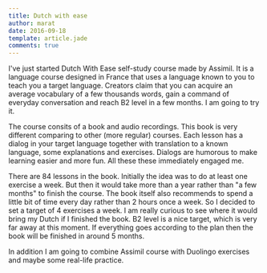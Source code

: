 ```yaml
---
title: Dutch with ease
author: marat
date: 2016-09-18
template: article.jade
comments: true
---
```


I've just started Dutch With Ease self-study course made by Assimil.
It is a language course designed in France that uses a language known to you to teach you a target language.
Creators claim that you can acquire an average vocabulary of a few thousands words, 
gain a command of everyday conversation and reach B2 level in a few months.
I am going to try it.

<span class="more"></span>

The course consits of a book and audio recordings.
This book is very different comparing to other (more regular) courses.
Each lesson has a dialog in your target language together with translation to a known language, some explanations and exercises.
Dialogs are humorous to make learning easier and more fun. 
All these these immediately engaged me.

There are 84 lessons in the book.
Initially the idea was to do at least one exercise a week.
But then it would take more than a year rather than "a few months" to finish the course.
The book itself also recommends to spend a little bit of time every day rather than 2 hours once a week.
So I decided to set a target of 4 exercises a week. I am really curious to see where it would bring my Dutch if I finished the book.
B2 level is a nice target, which is very far away at this moment.
If everything goes according to the plan then the book will be finished in around 5 months.

In addition I am going to combine Assimil course with Duolingo exercises and maybe some real-life practice.
